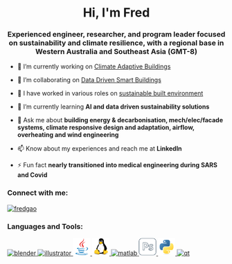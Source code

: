 <h1 align="center">Hi, I'm Fred</h1>
<h3 align="center">Experienced engineer, researcher, and program leader focused on sustainability and climate resilience, with a regional base in Western Australia and Southeast Asia (GMT-8) </h3>

- 🔭 I’m currently working on [Climate Adaptive Buildings](https://buildingadapt.github.io/TG50/)

- 👯 I’m collaborating on [Data Driven Smart Buildings](https://annex81.iea-ebc.org/)

- 🤝 I have worked in various roles on [sustainable built environment](https://www.iea-events.org/singapore-iea/speaker/492d4b6e-fbeb-ec11-b47a-a04a5e7cf9da/chun-ping-gao)

- 🌱 I’m currently learning **AI and data driven sustainability solutions**

- 💬 Ask me about **building energy & decarbonisation, mech/elec/facade systems, climate responsive design and adaptation, airflow, overheating and wind engineering**

- 📫 Know about my experiences and reach me at **LinkedIn**

- ⚡ Fun fact **nearly transitioned into medical engineering during SARS and Covid**


<h3 align="left">Connect with me:</h3>
<p align="left">
<a href="https://linkedin.com/in/chun-ping" target="blank"><img align="center" src="https://raw.githubusercontent.com/rahuldkjain/github-profile-readme-generator/master/src/images/icons/Social/linked-in-alt.svg" alt="fredgao" height="30" width="40" /></a>
</p>


<h3 align="left">Languages and Tools:</h3>
<p align="left"> <a href="https://www.blender.org/" target="_blank" rel="noreferrer"> <img src="https://download.blender.org/branding/community/blender_community_badge_white.svg" alt="blender" width="40" height="40"/> </a> <a href="https://www.adobe.com/in/products/illustrator.html" target="_blank" rel="noreferrer"> <img src="https://www.vectorlogo.zone/logos/adobe_illustrator/adobe_illustrator-icon.svg" alt="illustrator" width="40" height="40"/> </a> <a href="https://www.java.com" target="_blank" rel="noreferrer"> <img src="https://raw.githubusercontent.com/devicons/devicon/master/icons/java/java-original.svg" alt="java" width="40" height="40"/> </a> <a href="https://www.linux.org/" target="_blank" rel="noreferrer"> <img src="https://raw.githubusercontent.com/devicons/devicon/master/icons/linux/linux-original.svg" alt="linux" width="40" height="40"/> </a> <a href="https://www.mathworks.com/" target="_blank" rel="noreferrer"> <img src="https://upload.wikimedia.org/wikipedia/commons/2/21/Matlab_Logo.png" alt="matlab" width="40" height="40"/> </a> <a href="https://www.photoshop.com/en" target="_blank" rel="noreferrer"> <img src="https://raw.githubusercontent.com/devicons/devicon/master/icons/photoshop/photoshop-line.svg" alt="photoshop" width="40" height="40"/> </a> <a href="https://www.python.org" target="_blank" rel="noreferrer"> <img src="https://raw.githubusercontent.com/devicons/devicon/master/icons/python/python-original.svg" alt="python" width="40" height="40"/> </a> <a href="https://www.qt.io/" target="_blank" rel="noreferrer"> <img src="https://upload.wikimedia.org/wikipedia/commons/0/0b/Qt_logo_2016.svg" alt="qt" width="40" height="40"/> </a> </p>
</p>
